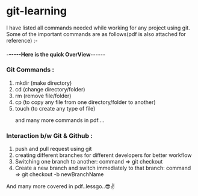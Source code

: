 # git-learning
<p>I have listed all commands needed while working for any project using git.
    Some of the important commands are as follows(pdf is also attached for reference) :-</p>
<h4>------Here is the quick OverView------</h4>
<h3>Git Commands :</h3>
<ol>
    <li>mkdir (make directory)</li>
    <li>cd (change directory/folder)</li>
    <li>rm (remove file/folder)</li>
    <li>cp (to copy any file from one directory/folder to another)</li>
    <li>touch (to create any type of file)</li>
    <p>and many more commands in pdf....</p>
</ol>
<h3>Interaction b/w Git & Github :</h3>
<ol>
    <li>push and pull request using git</li>
    <li>creating different branches for different developers for better workflow</li>
    <li>Switching one branch to another: command => git checkout</li>
    <li>Create a new branch and switch immediately to that branch: command => git checkout -b newBranchName</li>
</ol>
<p> And many more covered in pdf..lessgo..😎✌
